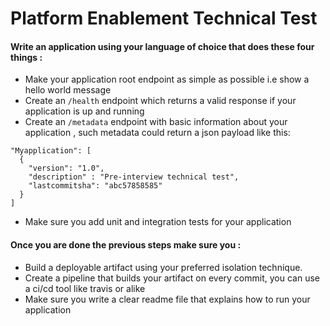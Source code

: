 # Platform Enablement Technical Test


#### Write an application using your language of choice that does these four things :

- Make your application root endpoint as simple as possible i.e show a hello world message
- Create an `/health` endpoint which returns a valid response if your application is up and running
- Create an `/metadata` endpoint with basic information about your application , such metadata could return a json payload like this:

```
"Myapplication": [
  {
    "version": "1.0",
    "description" : "Pre-interview technical test",
    "lastcommitsha": "abc57858585"
  }
]
```

- Make sure you add unit and integration tests for your application

#### Once you are done the previous steps make sure you :

- Build a deployable artifact using your preferred isolation technique.
- Create a pipeline that builds your artifact on every commit, you can use a ci/cd tool like travis or alike
- Make sure  you write a clear readme file that explains how to run your application

